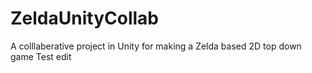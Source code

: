 # ZeldaUnityCollab
 A colllaberative project in Unity for making a Zelda based 2D top down game
 Test edit
 

